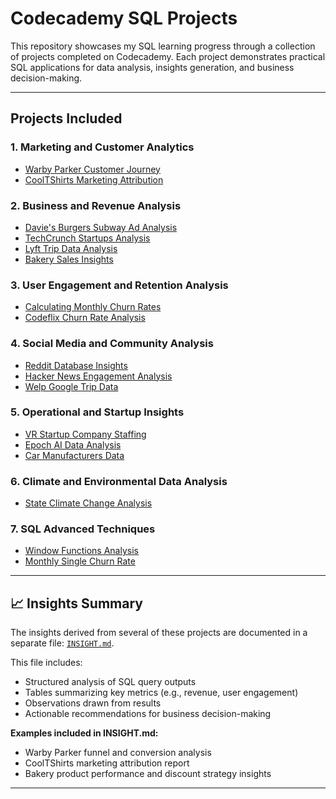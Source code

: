 # Codecademy SQL Projects

This repository showcases my SQL learning progress through a collection of projects completed on Codecademy. Each project demonstrates practical SQL applications for data analysis, insights generation, and business decision-making.

---

## Projects Included

### 1. Marketing and Customer Analytics
- [Warby Parker Customer Journey](projects/marketing_customer_analytics/Warby_Parker_Customer_Journey.sql)
- [CoolTShirts Marketing Attribution](projects/marketing_customer_analytics/CoolTShirts_Attribution.sql)

### 2. Business and Revenue Analysis
- [Davie's Burgers Subway Ad Analysis](projects/business_revenue_analysis/Davies_Burgers_Subway.sql)
- [TechCrunch Startups Analysis](projects/business_revenue_analysis/TechCrunch_Startups.sql)
- [Lyft Trip Data Analysis](projects/business_revenue_analysis/Lyft_Trip_Data.sql)
- [Bakery Sales Insights](projects/business_revenue_analysis/Bakery_Sales_Insights.sql)

### 3. User Engagement and Retention Analysis
- [Calculating Monthly Churn Rates](projects/user_retention_analysis/Monthly_Churn.sql)
- [Codeflix Churn Rate Analysis](projects/user_retention_analysis/Codeflix_Churn.sql)

### 4. Social Media and Community Analysis
- [Reddit Database Insights](projects/social_community_analysis/Reddit_Database.sql)
- [Hacker News Engagement Analysis](projects/social_community_analysis/Hacker_News.sql)
- [Welp Google Trip Data](projects/social_community_analysis/Welp_Trip_Data.sql)

### 5. Operational and Startup Insights
- [VR Startup Company Staffing](projects/operational_startup_analysis/VR_Startup.sql)
- [Epoch AI Data Analysis](projects/operational_startup_analysis/Epoch_AI.sql)
- [Car Manufacturers Data](projects/operational_startup_analysis/Car_Manufacturers.sql)

### 6. Climate and Environmental Data Analysis
- [State Climate Change Analysis](projects/climate_environment/State_Climate_Change.sql)

### 7. SQL Advanced Techniques
- [Window Functions Analysis](projects/advanced_sql/Window_Functions.sql)
- [Monthly Single Churn Rate](projects/advanced_sql/Single_Month_Churn.sql)

---

## 📈 Insights Summary

The insights derived from several of these projects are documented in a separate file: [`INSIGHT.md`](INSIGHT.md).

This file includes:
- Structured analysis of SQL query outputs
- Tables summarizing key metrics (e.g., revenue, user engagement)
- Observations drawn from results
- Actionable recommendations for business decision-making

**Examples included in INSIGHT.md:**
- Warby Parker funnel and conversion analysis
- CoolTShirts marketing attribution report
- Bakery product performance and discount strategy insights

---